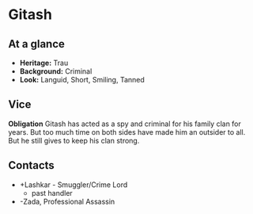# Gitash

## At a glance
- **Heritage:** Trau
- **Background:** Criminal
- **Look:** Languid, Short, Smiling, Tanned

## Vice
**Obligation**
Gitash has acted as a spy and criminal for his family clan for years. But too much time on both sides have made him an outsider to all. But he still gives to keep his clan strong. 

## Contacts
- +Lashkar - Smuggler/Crime Lord
	- past handler
- -Zada, Professional Assassin